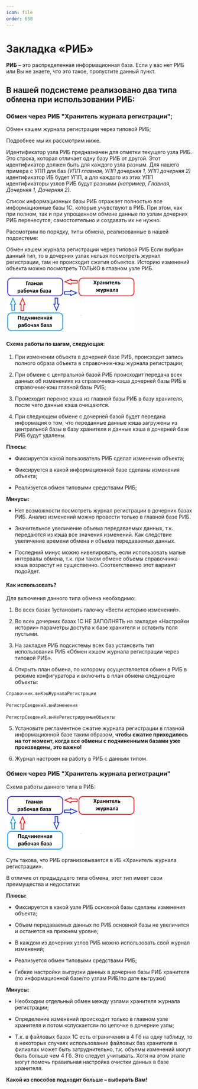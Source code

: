 ```yaml
---
icon: file 
order: 650
---
```


# Закладка «РИБ»

**РИБ** – это распределенная информационная база. Если у вас нет РИБ или Вы не знаете, что это такое, пропустите данный пункт.

## В нашей подсистеме реализовано два типа обмена при использовании РИБ:

### Обмен через РИБ "Хранитель журнала регистрации";
Обмен кэшем журнала регистрации через типовой РИБ;

Подробнее мы их рассмотрим ниже.

Идентификатор узла РИБ предназначен для отметки текущего узла РИБ. Это строка, которая отличает одну базу РИБ от другой. Этот идентификатор должен быть для каждого узла разным. Для нашего примера с УПП для баз *(УПП главная, УПП дочерняя 1, УПП дочерняя 2)* идентификатор ИБ будет УПП, а для каждого из этих УПП идентификаторы узлов РИБ будут разными *(например, Главная, Дочерняя 1, Дочерняя 2)*.

Список информационных базы РИБ отражает полностью все информационные базы 1С, которые учувствуют в РИБ. При этом, как при полном, так и при упрощенном обмене данные по узлам дочерних РИБ перенесутся, самостоятельно и создавать их не нужно.

Рассмотрим по порядку, типы обмена, реализованные в нашей подсистеме:

Обмен кэшем журнала регистрации через типовой РИБ
Если выбран данный тип, то в дочерних узлах нельзя посмотреть журнал регистрации, там не происходит сжатия объектов. Историю изменений объекта можно посмотреть ТОЛЬКО в главном узле РИБ.

![Схема РИБ](static/01_ЗакладкаРИБ.png)

#### Схема работы по шагам, следующая:

1. При изменении объекта в дочерней базе РИБ, происходит запись полного образа объекта в справочник-кэш журнала регистрации;

2. При обмене с центральной базой РИБ происходит передача всех данных об изменениях из справочника-кэша дочерней базы РИБ в справочник-кэш главной базы РИБ;

3. Происходит перенос кэша из главной базы РИБ в базу хранителя, после чего данные кэша очищаются.

4. При следующем обмене с дочерней базой будет передана информация о том, что переданные данные кэша загружены из центральной базы в базу хранителя и данные кэша в дочерней базе РИБ будут удалены.

**Плюсы:**

* Фиксируется какой пользователь РИБ сделал изменения объекта;

* Фиксируется в какой информационной базе сделаны изменения объекта;

* Реализуется обмен типовыми средствами РИБ;

**Минусы:**

* Нет возможности посмотреть журнал регистрации в дочерних базах РИБ. Анализ изменений можно провести только в главной базе РИБ.

* Значительное увеличение объема передаваемых данных, т.к. передаются из кэша все значения изменений. Как следствие увеличение времени обмена и объема передаваемых данных.

* Последний минус можно нивелировать, если использовать малые интервалы обмена, т.к. при таком обмене объемы справочника-кэша возрастут не существенно. Соответственно этот вариант подойдет.

#### Как использовать?

Для включения данного типа обмена необходимо:

1) Во всех базах 1установить галочку «Вести историю изменений».

2) Во всех дочерних базах 1С НЕ ЗАПОЛНЯТЬ на закладке «Настройки истории» параметры доступа к базе хранителя и оставить поля пустыми.

3) На закладке РИБ подсистемы всех баз установить тип использования РИБ «Обмен кэшем журнала регистрации через типовой РИБ».

4) Открыть план обмена, по которому осуществляется обмен в РИБ в режиме конфигуратора и включить в план обмена следующие объекты:

```bsl
Справочник.внКэшЖурналаРегистрации

РегистрСведений.внИзменения

РегистрСведений.внНеРегистрируемыеОбъекты
```
5) Установите регламентное сжатие журнала регистрации в главной информационной базе таким образом, **чтобы сжатие приходилось на тот момент, когда все обмены с подчиненными базами уже произведены, это важно!**

6) Журнал настроен на работу в РИБ с данным типом.

### Обмен через РИБ "Хранитель журнала регистрации"
Схема работы данного типа в РИБ:

![Схема РИБ](static/01_ЗакладкаРИБ.png)

Суть такова, что РИБ организовывается в ИБ «Хранитель журнала регистрации».

В отличие от предыдущего типа обмена, этот тип имеет свои преимущества и недостатки:

**Плюсы:**

* Фиксируется в какой узле РИБ основной базы сделаны изменения объекта;

* Объем передаваемых данных по РИБ основной базы не увеличится и останется на прежнем уровне;

* В каждом из дочерних узлов РИБ можно использовать свой журнал изменений;

* Реализуется обмен типовыми средствами РИБ;

* Гибкие настройки выгрузки данных в дочерние базы РИБ хранителя (по информационной базе/по узлам РИБ/по дате выгрузки)

**Минусы:**

* Необходим отдельный обмен между узлами хранителя журнала регистрации;

* Определение изменений происходит только в главном узле хранителя и потом «спускается» по цепочке в дочерние узлы;

* Т.к. в файловых базах 1С есть ограничения в 4 Гб на одну таблицу, то в некоторых случаях использование файловых баз хранителя в филиалах может быть затруднительно, т.к. объемы изменений могут быть больше чем 4 Гб. Это следует учитывать. Хотя на этом этапе могут помочь правильная настройка очистки данных в базе хранителя.

**Какой из способов подходит больше – выбирать Вам!**



